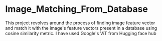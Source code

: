 # Image_Matching_From_Database
This project revolves around the process of finding image feature vector  and match it with the image's feature vectors present in a database using cosine similarity metric. I have used Google's ViT from Hugging face hub
